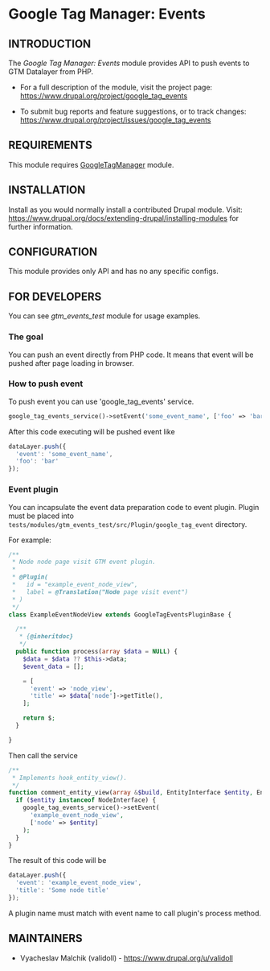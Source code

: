 # Google Tag Manager: Events

## INTRODUCTION
The *Google Tag Manager: Events* module provides API to push events to GTM Datalayer from PHP.

* For a full description of the module, visit the project page:
  https://www.drupal.org/project/google_tag_events

* To submit bug reports and feature suggestions, or to track changes:
  https://www.drupal.org/project/issues/google_tag_events

## REQUIREMENTS
This module requires [GoogleTagManager](https://www.drupal.org/project/google_tag) module.

## INSTALLATION
Install as you would normally install a contributed Drupal module. Visit:
https://www.drupal.org/docs/extending-drupal/installing-modules
for further information.

## CONFIGURATION
This module provides only API and has no any specific configs.

## FOR DEVELOPERS
You can see *gtm_events_test* module for usage examples.

### The goal

You can push an event directly from PHP code. It means that event will be pushed after
page loading in browser.

### How to push event

To push event you can use 'google_tag_events' service.

```php
google_tag_events_service()->setEvent('some_event_name', ['foo' => 'bar']);
```

After this code executing will be pushed event like

```js
dataLayer.push({
  'event': 'some_event_name',
  'foo': 'bar'
});
```

### Event plugin

You can incapsulate the event data preparation code to event plugin.
Plugin must be placed into
`tests/modules/gtm_events_test/src/Plugin/google_tag_event` directory.

For example:

```php
/**
 * Node node page visit GTM event plugin.
 *
 * @Plugin(
 *   id = "example_event_node_view",
 *   label = @Translation("Node page visit event")
 * )
 */
class ExampleEventNodeView extends GoogleTagEventsPluginBase {

  /**
   * {@inheritdoc}
   */
  public function process(array $data = NULL) {
    $data = $data ?? $this->data;
    $event_data = [];

    = [
      'event' => 'node_view',
      'title' => $data['node']->getTitle(),
    ];

    return $;
  }

}
```

Then call the service

```php
/**
 * Implements hook_entity_view().
 */
function comment_entity_view(array &$build, EntityInterface $entity, EntityViewDisplayInterface $display, $view_mode) {
  if ($entity instanceof NodeInterface) {
    google_tag_events_service()->setEvent(
      'example_event_node_view',
      ['node' => $entity]
    );
  }
}
```

The result of this code will be

```js
dataLayer.push({
  'event': 'example_event_node_view',
  'title': 'Some node title'
});
```

A plugin name must match with event name to call plugin's process method.

## MAINTAINERS

* Vyacheslav Malchik (validoll) - https://www.drupal.org/u/validoll

